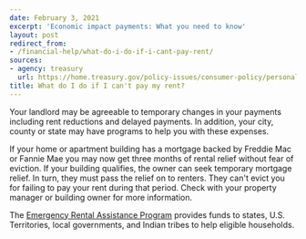 ```yaml
---
date: February 3, 2021
excerpt: 'Economic impact payments: What you need to know'
layout: post
redirect_from:
- /financial-help/what-do-i-do-if-i-cant-pay-rent/
sources:
- agency: treasury
  url: https://home.treasury.gov/policy-issues/consumer-policy/personal-finance-and-consumer-protection-steps-for-quicker-financial-relief
title: What do I do if I can't pay my rent?
---
```


Your landlord may be agreeable to temporary changes in your payments including rent reductions and delayed payments. In addition, your city, county or state may have programs to help you with these expenses.

If your home or apartment building has a mortgage backed by Freddie Mac or Fannie Mae you may now get three months of rental relief without fear of eviction. If your building qualifies, the owner can seek temporary mortgage relief. In turn, they must pass the relief on to renters. They can't evict you for failing to pay your rent during that period. Check with your property manager or building owner for more information.

The [Emergency Rental Assistance Program](https://home.treasury.gov/policy-issues/cares/emergency-rental-assistance-program) provides funds to states, U.S. Territories, local governments, and Indian tribes to help eligible households.